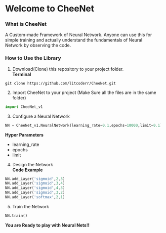# Welcome to CheeNet
### What is CheeNet
A Custom-made Framework of Neural Network. Anyone can use this for simple training and actually understand the fundamentals of Neural Network by observing the code.

### How to Use the Library
1. Download(Clone) this repository to your project folder. <br />
**Terminal**
```
git clone https://github.com/litcoderr/CheeNet.git
```
2. Import CheeNet to your project (Make Sure all the files are in the same folder)
```python
import CheeNet_v1
```

3. Configure a Neural Network
```python
NN = CheeNet_v1.NeuralNetwork(learning_rate=0.1,epochs=10000,limit=0.1)
```
**Hyper Parameters**
- learning_rate
- epochs
- limit

4. Design the Network <br />
**Code Example**
```python
NN.add_Layer('sigmoid',2,3)
NN.add_Layer('sigmoid',3,4)
NN.add_Layer('sigmoid',4,3)
NN.add_Layer('sigmoid',3,2)
NN.add_Layer('softmax',2,1)
```
5. Train the Network
```python
NN.train()
```

**You are Ready to play with Neural Nets!!**